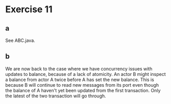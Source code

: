 Exercise 11
===========

a
-----------

See ABC.java.

b
-----------

We are now back to the case where we have concurrency issues with updates to balance, because of a lack of atomicity. An actor B might inspect a balance from actor A twice before A has set the new balance. This is because B will continue to read new messages from its port even though the balance of A haven't yet been updated from the first transaction. Only the latest of the two transaction will go through.